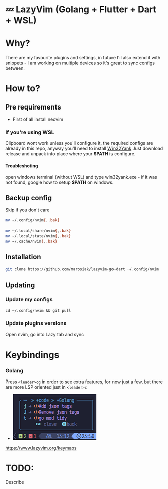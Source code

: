 # 💤 LazyVim (Golang + Flutter + Dart + WSL)

# Why?

There are my favourite plugins and settings, in future I'll also extend it with snippets - I am working on multiple devices so it's great to sync configs between.


# How to?

## Pre requirements
- First of all install neovim

### If you're using WSL
Clipboard wont work unless you'll configure it, the required configs are already in this repo, anyway you'll need to install [Win32Yank]([/guides/content/editing-an-existing-page#modifying-front-matter](https://github.com/equalsraf/win32yank/releases)) Just download release and unpack into place where your **$PATH** is configure.

#### Troubleshoting
open windows terminal (without WSL) and type win32yank.exe - if it was not found, google how to setup **$PATH** on windows


## Backup config
Skip if you don't care

```bash
mv ~/.config/nvim{,.bak}

mv ~/.local/share/nvim{,.bak}
mv ~/.local/state/nvim{,.bak}
mv ~/.cache/nvim{,.bak}
```

## Installation

```bash
git clone https://github.com/marosiak/lazyvim-go-dart ¬/.config/nvim
```



## Updating

### Update my configs

`cd ~/.config/nvim && git pull`

### Update plugins versions

Open nvim, go into Lazy tab and sync


# Keybindings

### Golang
Press `<leader>cg` in order to see extra features, for now just a few, but there are more LSP oriented just in `<leader>c`
-  ![Img](./img/gopher-keybinds.png) 

https://www.lazyvim.org/keymaps




# TODO:
Describe 

